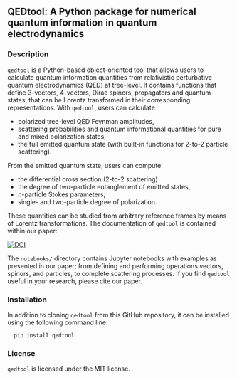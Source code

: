 ## QEDtool: A Python package for numerical quantum information in quantum electrodynamics

### Description

`qedtool` is a Python-based object-oriented tool that allows users to calculate quantum information quantities from relativistic perturbative quantum electrodynamics (QED) at tree-level. It contains functions that define 3-vectors, 4-vectors, Dirac spinors, propagators and quantum states, that can be Lorentz transformed in their corresponding representations. With `qedtool`, users can calculate

* polarized tree-level QED Feynman amplitudes,
* scattering probabilities and quantum informational quantities for pure and mixed polarization states,
* the full emitted quantum state (with built-in functions for 2-to-2 particle scattering).

From the emitted quantum state, users can compute
* the differential cross section (2-to-2 scattering)
* the degree of two-particle entanglement of emitted states,
* $n$-particle Stokes parameters,
* single- and two-particle degree of polarization.

These quantities can be studied from arbitrary reference frames by means of Lorentz transformations. The documentation of `qedtool` is contained within our paper: 

[![DOI](http://img.shields.io/badge/arXiv%20preprint%20-2509.12127-lightblue.svg)](https://arxiv.org/abs/2509.12127)

The `notebooks/` directory contains Jupyter notebooks with examples as presented in our paper; from defining and performing operations vectors, spinors, and particles, to complete scattering processes. If you find `qedtool` useful in your research, please cite our paper.

### Installation

In addition to cloning `qedtool` from this GitHub repository, it can be installed using the following command line:
```
  pip install qedtool
```

### License

`qedtool` is licensed under the MIT license.

